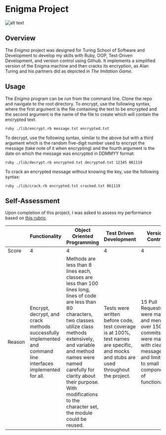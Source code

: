 # Enigma Project

![alt text](https://upload.wikimedia.org/wikipedia/commons/2/27/Enigma-plugboard.jpg "The Enigma Machine")

## Overview

The *Enigma* project was designed for Turing School of Software and Development to develop my skills with Ruby, OOP, Test-Driven Development, and version control using Github. It implements a simplified version of the Enigma machine and then cracks its encryption, as Alan Turing and his partners did as depicted in *The Imitation Game*.

## Usage

The *Enigma* program can be run from the command line. Clone the repo and navigate to the root directory. To encrypt, use the following syntax, where the first argument is the file containing the text to be encrypted and the second argument is the name of the file to create which will contain the encrypted text.

```
ruby ./lib/encrypt.rb message.txt encrypted.txt
```

To decrypt, use the following syntax, similar to the above but with a third argument which is the random five-digit number used to encrypt the message (take note of it when encrypting) and the fourth argument is the date on which the message was encrypted in DDMMYY format:

```
ruby ./lib/decrypt.rb encrypted.txt decrypted.txt 12345 061119
```

To crack an encrypted message without knowing the key, use the following syntax:

```
ruby ./lib/crack.rb encrypted.txt cracked.txt 061119
```

## Self-Assessment

Upon completion of this project, I was asked to assess my performance based on [this rubric](https://backend.turing.io/module1/projects/enigma/rubric).

|              | Functionality | Object Oriented Programming | Test Driven Development | Version Control |
| ----------- | ----------- | ----------- | ----------- | ----------- |
| Score | 4 | 4 | 4 | 4 |
| Reason | Encrypt, decrypt, and crack methods successfully implemented and command line interfaces implemented for all. | Methods are less than 8 lines each, classes are less than 100 lines long, lines of code are less than 80 characters, two classes utilize class methods extensively, and variable and method names were named carefully for clarity about their purpose. With modifications to the character set, the module could be reused.| Tests were written before code, test coverage is at 100%, test names are specific, and mocks and stubs are used throughout the project. | 15 Pull Requests were made and merged, over 150 commits were made with clear messages and limited to small components of functionality.
